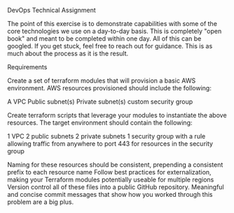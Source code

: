 DevOps Technical Assignment

The point of this exercise is to demonstrate capabilities with some of the core technologies we use on a day-to-day basis. This is completely "open book" and meant to be completed within one day. All of this can be googled. If you get stuck, feel free to reach out for guidance. This is as much about the process as it is the result.

Requirements

Create a set of terraform modules that will provision a basic AWS environment. AWS resources provisioned should include the following:

   A VPC
   Public subnet(s)
   Private subnet(s)
   custom security group

Create terraform scripts that leverage your modules to instantiate the above resources. The target environment should contain the following:

   1 VPC
   2 public subnets
   2 private subnets
   1 security group with a rule allowing traffic from anywhere to port 443 for resources in the security group

Naming for these resources should be consistent, prepending a consistent prefix to each resource name
Follow best practices for externalization, making your Terraform modules potentially useable for multiple regions
Version control all of these files into a public GitHub repository. Meaningful and concise commit messages that show how you worked through this problem are a big plus.
